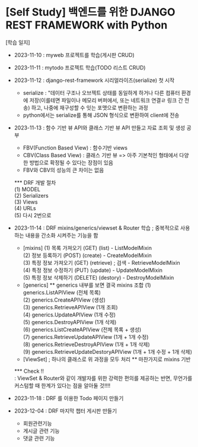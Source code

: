
# [Self Study] 백엔드를 위한 DJANGO REST FRAMEWORK with Python

[학습 일지]
  * 2023-11-10 : myweb 프로젝트를 학습(게시판 CRUD)
  * 2023-11-11 : mytodo 프로젝트 학습(TODO 리스트 CRUD)
  * 2023-11-12 : django-rest-framework 시리얼라이즈(serialize) 첫 시작
    - serialize : "데이터 구조나 오브젝트 상태를 동일하게 하거나 다른 컴퓨터 환경에 저장(이를테면 파일이나 메모리 버퍼에서, 또는 네트워크 연결ㄹ 링크 간 전송) 하고, 나중에 재구성할 수 잇는 포맷으로 변환하는 과정
    - python에서는 serialize를 통해 JSON 형식으로 변환하여 client에 전송
  * 2023-11-13 : 함수 기반 뷰 API와 클래스 기반 뷰 API 만들고 자료 조회 및 생성 공부
    - FBV(Function Based View) : 함수기반 views
    - CBV(Class Based View) : 클래스 기반 뷰
      => 아주 기본척인 형태에서 다양한 방법으로 확정될 수 있다는 장점이 있음
    - FBV와 CBV의 성능의 큰 차이는 없음

    *** DRF 개발 절차 <br/>
    (1) MODEL <br/>
    (2) Serializers <br/>
    (3) Views <br/>
    (4) URLs <br/>
    (5) 다시 2번으로 <br/>

  * 2023-11-14 : DRF mixins/generics/viewset & Router  학습 ; 중복적으로 사용하는 내용을 간소화 시켜주는 기능을 함
    - [mixins]
      (1) 목록 가져오기 (GET) (list)                  - ListModelMixin     <br/>
      (2) 정보 등록하기 (POST) (create)               - CreateModelMixin <br/>
      (3) 특정 정보 가져오기 (GET) (retrieve) ; 검색    - RetrieveModelMixin<br/>
      (4) 특정 정보 수정하기 (PUT) (update)            - UpdateModelMixin<br/>
      (5) 특정 정보 삭제하기 (DELETE) (destory)        - DestroyModelMixin<br/>
    - [generics]  ** generics 내부를 보면 결국 mixins 조합
      (1) generics.ListAPIView (전체 목록)<br/>
      (2) generics.CreateAPIView (생성)<br/>
      (3) generics.RetrieveAPIView (1개 조회)<br/>
      (4) generics.UpdateAPIView (1개 수정)<br/>
      (5) generics.DestroyAPIView (1개 삭제)<br/>
      (6) generics.ListCreateAPIView (전체 목록 + 생성)<br/>
      (7) generics.RetrieveUpdateAPIView (1개 + 1개 수정)<br/>
      (8) generics.RetrieveDestroyAPIView (1개 + 1개 삭제)<br/>
      (9) generics.RetrieveUpdateDestoryAPIView (1개 + 1개 수정 + 1개 삭제)<br/>
    - [ViewSet] ; 하나의 클래스로 위 과정을 모두 처리 ** 마찬가지로 mixins 기반

      
    *** Check !!<br/>
      : ViewSet & Router와 같이 개발자를 위한 강력한 편의를 제공하는 반면, 무언가를 커스텀할 때 한계가 있다는 점을 알아둘 것!!!!<br/>
  
  * 2023-11-18 : DRF 를 이용한 Todo 페이지 만들기
  
  * 2023-12-04 : DRF 마지막 챕터 게시판 만들기
    - 회원관련기능
    - 게시글 관련 기능
    - 댓글 관련 기능
